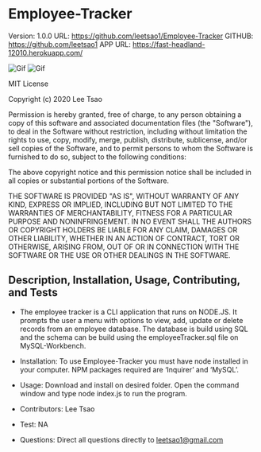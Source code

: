 # Employee-Tracker
  Version: 1.0.0
  URL: https://github.com/leetsao1/Employee-Tracker
  GITHUB: https://github.com/leetsao1
  APP URL: https://fast-headland-12010.herokuapp.com/

![Gif](./Assets/SQL1.gif)
![Gif](./Assets/SQL2.gif)


MIT License

Copyright (c) 2020 Lee Tsao

Permission is hereby granted, free of charge, to any person obtaining a copy
of this software and associated documentation files (the "Software"), to deal
in the Software without restriction, including without limitation the rights
to use, copy, modify, merge, publish, distribute, sublicense, and/or sell
copies of the Software, and to permit persons to whom the Software is
furnished to do so, subject to the following conditions:

The above copyright notice and this permission notice shall be included in all
copies or substantial portions of the Software.

THE SOFTWARE IS PROVIDED "AS IS", WITHOUT WARRANTY OF ANY KIND, EXPRESS OR
IMPLIED, INCLUDING BUT NOT LIMITED TO THE WARRANTIES OF MERCHANTABILITY,
FITNESS FOR A PARTICULAR PURPOSE AND NONINFRINGEMENT. IN NO EVENT SHALL THE
AUTHORS OR COPYRIGHT HOLDERS BE LIABLE FOR ANY CLAIM, DAMAGES OR OTHER
LIABILITY, WHETHER IN AN ACTION OF CONTRACT, TORT OR OTHERWISE, ARISING FROM,
OUT OF OR IN CONNECTION WITH THE SOFTWARE OR THE USE OR OTHER DEALINGS IN THE
SOFTWARE.

 ## Description, Installation, Usage, Contributing, and Tests

  * The employee tracker is a CLI application that runs on NODE.JS. It prompts the user a menu with options to view, add, update or delete records from an employee database. The database is build using SQL and the schema can be build using the employeeTracker.sql file on MySQL-Workbench.
  
  * Installation: To use Employee-Tracker you must have node installed in your computer. NPM packages required are ‘Inquirer’ and ‘MySQL’.


  * Usage: Download and install on desired folder. Open the command window and type node index.js to run the program.


  * Contributors: Lee Tsao

  * Test: NA

  * Questions: Direct all questions directly to leetsao1@gmail.com

